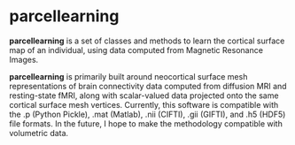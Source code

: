 # parcellearning

**parcellearning** is a set of classes and methods to learn the cortical surface map of an individual, using data computed from Magnetic Resonance Images.

**parcellearning** is primarily built around neocortical surface mesh representations of brain connectivity data computed from diffusion MRI and resting-state fMRI, along with scalar-valued data projected onto the same cortical surface mesh vertices.  Currently, this software is compatible with the .p (Python Pickle), .mat (Matlab), .nii (CIFTI), .gii (GIFTI), and .h5 (HDF5) file formats.  In the future, I hope to make the methodology compatible with volumetric data.

